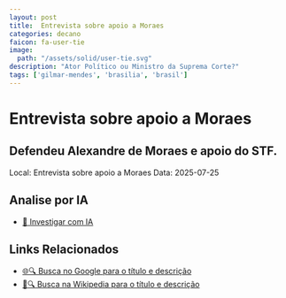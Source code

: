 ```yaml
---
layout: post
title:  Entrevista sobre apoio a Moraes
categories: decano
faicon: fa-user-tie
image:
  path: "/assets/solid/user-tie.svg"
description: "Ator Político ou Ministro da Suprema Corte?"
tags: ['gilmar-mendes', 'brasilia', 'brasil']
---
```


# Entrevista sobre apoio a Moraes
## Defendeu Alexandre de Moraes e apoio do STF.
Local: Entrevista sobre apoio a Moraes
Data: 2025-07-25

## Analise por IA
- [🤖 Investigar com IA](https://www.perplexity.ai/search?q=%22Gilmar%20Mendes%22%20%2B%20Entrevista%20sobre%20apoio%20a%20Moraes%20Defendeu%20Alexandre%20de%20Moraes%20e%20apoio%20do%20STF.%20Bras%C3%ADlia%2C%20Brasil)

## Links Relacionados
- [🌐🔍 Busca no Google para o título e descrição](https://www.google.com/search?q=%22Gilmar%20Mendes%22%20%2B%20Entrevista%20sobre%20apoio%20a%20Moraes%20Defendeu%20Alexandre%20de%20Moraes%20e%20apoio%20do%20STF.%20Bras%C3%ADlia%2C%20Brasil)
- [📖🔍 Busca na Wikipedia para o título e descrição](https://pt.wikipedia.org/w/index.php?search=%22Gilmar%20Mendes%22%20%2B%20Entrevista%20sobre%20apoio%20a%20Moraes%20Defendeu%20Alexandre%20de%20Moraes%20e%20apoio%20do%20STF.%20Bras%C3%ADlia%2C%20Brasil)

